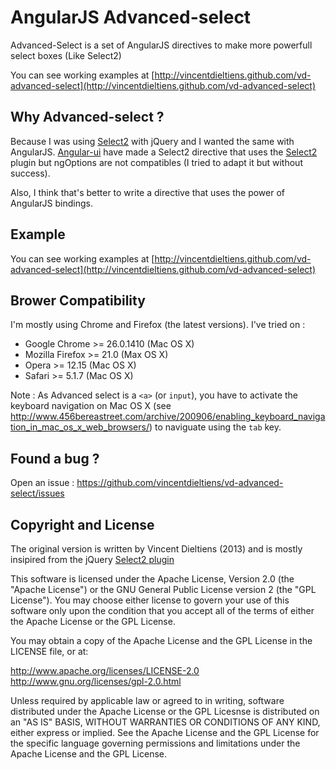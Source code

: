 AngularJS Advanced-select
===============================

Advanced-Select is a set of AngularJS directives to make more powerfull select boxes (Like Select2)

You can see working examples at [http://vincentdieltiens.github.com/vd-advanced-select](http://vincentdieltiens.github.com/vd-advanced-select)

Why Advanced-select ?
---------------------

Because I was using [Select2](http://ivaynberg.github.io/select2) with jQuery and I wanted the same with AngularJS. [Angular-ui](http://angular-ui.github.io) have made a Select2 directive that uses the [Select2](http://ivaynberg.github.io/select2) plugin but ngOptions are not compatibles (I tried to adapt it but without success). 

Also, I think that's better to write a directive that uses the power of AngularJS bindings.

Example
-------

You can see working examples at [http://vincentdieltiens.github.com/vd-advanced-select](http://vincentdieltiens.github.com/vd-advanced-select)

Brower Compatibility
--------------------

I'm mostly using Chrome and Firefox (the latest versions). I've tried on :

- Google Chrome >= 26.0.1410 (Mac OS X)
- Mozilla Firefox >= 21.0 (Max OS X)
- Opera >= 12.15 (Mac OS X)
- Safari >= 5.1.7 (Mac OS X)

Note : As Advanced select is a `<a>` (or `input`), you have to activate the keyboard navigation on Mac OS X (see http://www.456bereastreet.com/archive/200906/enabling_keyboard_navigation_in_mac_os_x_web_browsers/) to naviguate using the `tab` key.

Found a bug ?
-------------

Open an issue : https://github.com/vincentdieltiens/vd-advanced-select/issues

Copyright and License
---------------------

The original version is written by Vincent Dieltiens (2013) and is mostly insipired from the jQuery [Select2 plugin](http://ivaynberg.github.io/select2)

This software is licensed under the Apache License, Version 2.0 (the "Apache License") or the GNU General Public License version 2 (the "GPL License"). You may choose either license to govern your use of this software only upon the condition that you accept all of the terms of either the Apache License or the GPL License.

You may obtain a copy of the Apache License and the GPL License in the LICENSE file, or at:

http://www.apache.org/licenses/LICENSE-2.0 http://www.gnu.org/licenses/gpl-2.0.html

Unless required by applicable law or agreed to in writing, software distributed under the Apache License or the GPL Licesnse is distributed on an "AS IS" BASIS, WITHOUT WARRANTIES OR CONDITIONS OF ANY KIND, either express or implied. See the Apache License and the GPL License for the specific language governing permissions and limitations under the Apache License and the GPL License.